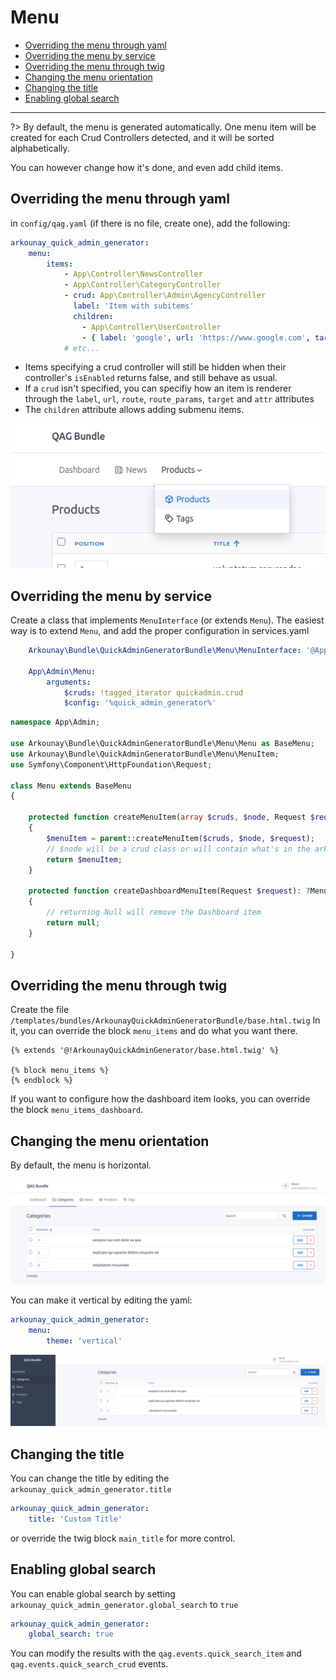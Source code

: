 # Menu

* [Overriding the menu through yaml](#overriding-the-menu-through-yaml)
* [Overriding the menu by service](#overriding-the-menu-by-service)
* [Overriding the menu through twig](#overriding-the-menu-through-twig)
* [Changing the menu orientation](#changing-the-menu-orientation)
* [Changing the title](#changing-the-title)
* [Enabling global search](#enabling-global-search)

---

?> By default, the menu is generated automatically.
One menu item will be created for each Crud Controllers detected, and it will be sorted alphabetically.

You can however change how it's done, and even add child items.

## Overriding the menu through yaml

in `config/qag.yaml` (if there is no file, create one), add the following:

```yaml
arkounay_quick_admin_generator:
    menu:
        items:
            - App\Controller\NewsController
            - App\Controller\CategoryController
            - crud: App\Controller\Admin\AgencyController
              label: 'Item with subitems'
              children:
                - App\Controller\UserController
                - { label: 'google', url: 'https://www.google.com', target: '_blank' }
            # etc...
```

- Items specifying a crud controller will still be hidden when their controller's `isEnabled` returns false, and still behave as usual.
- If a `crud` isn't specified, you can specifiy how an item is renderer through the `label`, `url`, `route`, `route_params`, `target` and `attr` attributes
- The `children` attribute allows adding submenu items.

![Menu](https://raw.githubusercontent.com/Arkounay/QuickAdminGeneratorBundle/master/docs/images/menu-subitems.png)


## Overriding the menu by service

Create a class that implements `MenuInterface` (or extends `Menu`).
The easiest way is to extend `Menu`, and add the proper configuration in services.yaml

```yaml
    Arkounay\Bundle\QuickAdminGeneratorBundle\Menu\MenuInterface: '@App\Admin\Menu'

    App\Admin\Menu:
        arguments:
            $cruds: !tagged_iterator quickadmin.crud
            $config: '%quick_admin_generator%'
```

```php
namespace App\Admin;

use Arkounay\Bundle\QuickAdminGeneratorBundle\Menu\Menu as BaseMenu;
use Arkounay\Bundle\QuickAdminGeneratorBundle\Menu\MenuItem;
use Symfony\Component\HttpFoundation\Request;

class Menu extends BaseMenu
{

    protected function createMenuItem(array $cruds, $node, Request $request): ?MenuItem
    {
        $menuItem = parent::createMenuItem($cruds, $node, $request);
        // $node will be a crud class or will contain what's in the arkounay_quick_admin_generator.menu.items yaml definition
        return $menuItem;
    }
    
    protected function createDashboardMenuItem(Request $request): ?MenuItem
    {
        // returning Null will remove the Dashboard item
        return null;
    }

}
```

## Overriding the menu through twig

Create the file `/templates/bundles/ArkounayQuickAdminGeneratorBundle/base.html.twig`
In it, you can override the block `menu_items` and do what you want there.
```twig
{% extends '@!ArkounayQuickAdminGenerator/base.html.twig' %}

{% block menu_items %}
{% endblock %}
```
If you want to configure how the dashboard item looks, you can override the block `menu_items_dashboard`.

## Changing the menu orientation

By default, the menu is horizontal. 

![Horizontal Menu](https://raw.githubusercontent.com/Arkounay/QuickAdminGeneratorBundle/master/docs/images/menu-horizontal.png)

You can make it vertical by editing the yaml:
```yaml
arkounay_quick_admin_generator:
    menu:
        theme: 'vertical'
```

![Vertical Menu](https://raw.githubusercontent.com/Arkounay/QuickAdminGeneratorBundle/master/docs/images/menu-vertical.png)

## Changing the title

You can change the title by editing the `arkounay_quick_admin_generator.title`
```yaml
arkounay_quick_admin_generator:
    title: 'Custom Title'
```
or override the twig block `main_title` for more control.

## Enabling global search

You can enable global search by setting `arkounay_quick_admin_generator.global_search` to `true`

```yaml
arkounay_quick_admin_generator:
    global_search: true
```

You can modify the results with the `qag.events.quick_search_item` and `qag.events.quick_search_crud` events.